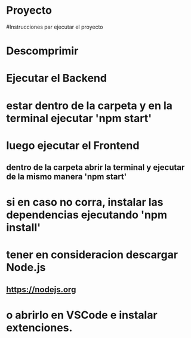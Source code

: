 # Proyecto

#Instrucciones par ejecutar el proyecto

# Descomprimir

# Ejecutar el Backend
# estar dentro de la carpeta y en la terminal ejecutar 'npm start'
# luego ejecutar el Frontend 
## dentro de la carpeta abrir la terminal y ejecutar de la mismo manera 'npm start'
# si en caso no corra, instalar las dependencias ejecutando 'npm install'

# tener en consideracion descargar Node.js
## https://nodejs.org
# o abrirlo en VSCode e instalar extenciones.
# 
